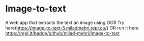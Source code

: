# Image-to-text
A web app that extracts the text an image using OCR
Try here(https://image-to-text-5.miladmehri.repl.co/) OR
run it here https://repl.it/badge/github/milad-mehri/Image-to-text
